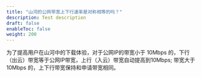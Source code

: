 ```yaml
---
title: "山河的公网带宽上下行速率是对称相等的吗？"
description: Test description
draft: false
enableToc: false
weight: 200
---
```


为了提高用户在山河中的下载体验，对于公网IP的带宽小于 10Mbps 的，下行（出云）带宽等于公网IP带宽，上行（入云）带宽自动提高到10Mbps; 带宽大于 10Mbps 的，上下行带宽保持和申请带宽相同。

